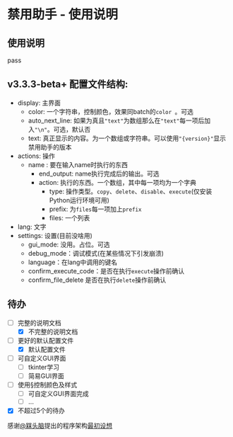 # 禁用助手 - 使用说明

## 使用说明
  pass

## v3.3.3-beta+ 配置文件结构:

- display: 主界面
  - color: 一个字符串，控制颜色，效果同batch的`color `。可选
  - auto_next_line: 如果为真且`"text"`为数组那么在`"text"`每一项后加入`"\n"`。可选，默认否
  - text: 真正显示的内容。为一个数组或字符串。可以使用`"{version}"`显示禁用助手的版本
- actions: 操作
  - name : 要在输入name时执行的东西
    - end_output: name执行完成后的输出。可选
    - action: 执行的东西。一个数组，其中每一项均为一个字典
        - type: 操作类型。`copy`、`delete`、`disable`、`execute`(仅安装Python运行环境可用)
        - prefix: 为`files`每一项加上`prefix`
        - files: 一个列表
- lang: 文字
- settings: 设置(目前没啥用)
  - gui_mode: 没用。占位。可选
  - debug_mode：调试模式(在某些情况下引发崩溃)
  - language：在lang中调用的键名
  - confirm_execute_code：是否在执行`execute`操作前确认
  - confirm_file_delete 是否在执行`delete`操作前确认

## 待办

- [ ] 完整的说明文档
  - [x] 不完整的说明文档
- [ ] 更好的默认配置文件
  - [x] 默认配置文件
- [ ] 可自定义GUI界面
  - [ ] tkinter学习
  - [ ] 简易GUI界面
- [ ] 使用§控制颜色及样式
  - [ ] 可自定义GUI界面完成
  - [ ] ...
- [x] 不超过5个的待办

感谢[@槑头脑](https://github.com/Immortal-Sty)提出的程序架构[最初设想](https://github.com/Immortal-Sty/MC_resourcepacks_delHelper)

